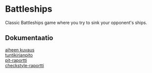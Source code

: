 # Battleships
Classic Battleships game where you try to sink your opponent's ships.

## Dokumentaatio 
[aiheen kuvaus](dokumentaatio/aiheenKuvausJaRakenne.md)  
[tuntikirjanpito](dokumentaatio/tuntikirjanpito.md)  
[pit-raportti](https://htmlpreview.github.io/?https://github.com/Sadelise/Battleships/blob/master/dokumentaatio/pit/201702021858/index.html)  
[checkstyle-raportti](https://htmlpreview.github.io/?https://github.com/Sadelise/Battleships/blob/master/dokumentaatio/checkstyle/checkstyle.html)  
